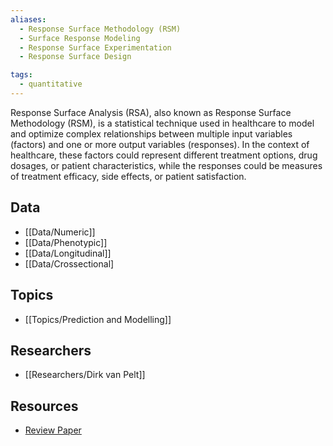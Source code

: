 ```yaml
---
aliases:
  - Response Surface Methodology (RSM)
  - Surface Response Modeling
  - Response Surface Experimentation
  - Response Surface Design

tags:
  - quantitative
---
```

Response Surface Analysis (RSA), also known as Response Surface Methodology (RSM), is a statistical technique used in healthcare to model and optimize complex relationships between multiple input variables (factors) and one or more output variables (responses). In the context of healthcare, these factors could represent different treatment options, drug dosages, or patient characteristics, while the responses could be measures of treatment efficacy, side effects, or patient satisfaction.

## Data

 - [[Data/Numeric]]
 - [[Data/Phenotypic]]
 - [[Data/Longitudinal]]
 - [[Data/Crossectional]
   
## Topics

  - [[Topics/Prediction and Modelling]]

## Researchers

- [[Researchers/Dirk van Pelt]]

## Resources

  - [Review Paper](https://wires.onlinelibrary.wiley.com/doi/10.1002/wics.73)
